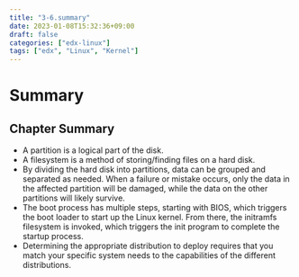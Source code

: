 ```yaml
---
title: "3-6.summary"
date: 2023-01-08T15:32:36+09:00
draft: false
categories: ["edx-linux"]
tags: ["edx", "Linux", "Kernel"]
---
```


# Summary 

## Chapter Summary 

- A partition is a logical part of the disk.
- A filesystem is a method of storing/finding files on a hard disk.
- By dividing the hard disk into partitions, data can be grouped and separated as needed. When a failure or mistake occurs, only the data in the affected partition will be damaged, while the data on the other partitions will likely survive.
- The boot process has multiple steps, starting with BIOS, which triggers the boot loader to start up the Linux kernel. From there, the initramfs filesystem is invoked, which triggers the init program to complete the startup process.
- Determining the appropriate distribution to deploy requires that you match your specific system needs to the capabilities of the different distributions.
